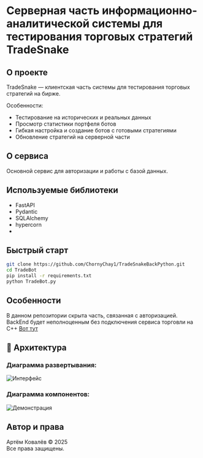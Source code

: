 # Серверная часть информационно-аналитической системы для тестирования торговых стратегий TradeSnake


## О проекте

TradeSnake — клиентская часть системы для тестирования торговых стратегий на бирже.

Особенности:
- Тестирование на исторических и реальных данных
- Просмотр статистики портфеля ботов
- Гибкая настройка и создание ботов с готовыми стратегиями
- Обновление стратегий на серверной части

## О сервиса
 Основной сервис для авторизации и работы с базой данных.

## Используемые библиотеки

- FastAPI  
- Pydantic  
- SQLAlchemy  
- hypercorn
- 
## Быстрый старт

```bash
git clone https://github.com/ChornyChay1/TradeSnakeBackPython.git
cd TradeBot
pip install -r requirements.txt
python TradeBot.py
```

## Особенности
В данном репозитории скрыта часть, связанная с авторизацией.
BackEnd будет неполноценным без подключения сервиса торговли на С++ [Вот тут](https://github.com/ChornyChay1/TradeSnakeBackendC) 

## 🎥 Архитектура
### Диаграмма развертывания:
![Интерфейс](./presentation/deployment_diagram.png)

### Диаграмма компонентов:
![Демонстрация](./presentation/component_diagram.png)
  
## Автор и права

Артём Ковалёв © 2025  
Все права защищены.
